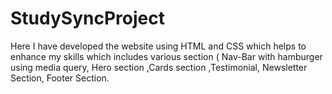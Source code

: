 # StudySyncProject
Here I have developed the website using HTML and CSS which helps to enhance my skills which includes various section ( Nav-Bar with hamburger using media query, Hero section ,Cards section ,Testimonial, Newsletter Section, Footer Section.

